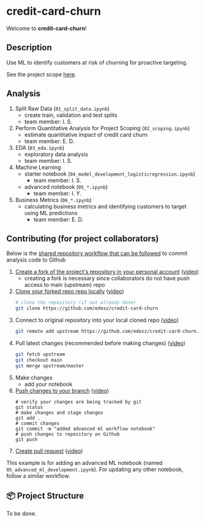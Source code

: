 # credit-card-churn

Welcome to **credit-card-churn**!

## Description

Use ML to identify customers at risk of churning for proactive targeting.

See the project scope [here](https://github.com/edesz/credit-card-churn/blob/main/references/01_proposal.md).

## Analysis

1. Split Raw Data (`01_split_data.ipynb`)
   - create train, validation and test splits
   - team member: I. S.
2. Perform Quantitative Analysis for Project Scoping (`02_scoping.ipynb`)
   - estimate quantitative impact of credit card churn
   - team member: E. D.
3. EDA (`03_eda.ipynb`)
   - exploratory data analysis
   - team member: I. S.
4. Machine Learning
   - starter notebook (`04_model_development_logisticregression.ipynb`)
     - team member: I. S.
   - advanced notebook (`05_*.ipynb`)
     - team member: I. Y.
5. Business Metrics (`06_*.ipynb`)
   - calculating business metrics and identifying customers to target using ML predictions
     - team member: E. D.

## Contributing (for project collaborators)

Below is the [shared repository workflow that can be followed](https://uoftcoders.github.io/studyGroup/lessons/git/collaboration/lesson/) to commit analysis code to Github

1. [Create a fork of the project's repository in your personal account](https://docs.github.com/en/pull-requests/collaborating-with-pull-requests/working-with-forks/fork-a-repo#forking-a-repository) ([video](https://youtu.be/a_FLqX3vGR4?si=VRZRA6w4F4SLRMev&t=189))
   - creating a fork is necessary since collaborators do not have push access to main (upstream) repo
2. [Clone your forked repo repo locally](https://docs.github.com/en/get-started/exploring-projects-on-github/contributing-to-a-project#making-a-pull-request) ([video](https://youtu.be/a_FLqX3vGR4?si=3Xanq8QLjp4khNfN&t=243))
   ```bash
   # clone the repository (if not already done)
   git clone https://github.com/edesz/credit-card-churn
   ```
3. Connect to original repository into your local cloned repo ([video](https://youtu.be/a_FLqX3vGR4?si=Wy59AZvvOGe6UpU1&t=272))
   ```bash
   git remote add upstream https://github.com/edesz/credit-card-churn.git
   ```
4. Pull latest changes (recommended before making changes) ([video](https://youtu.be/a_FLqX3vGR4?si=AtzQaRX_p1wyjayE&t=372))
   ```bash
   git fetch upstream
   git checkout main
   git merge upstream/master
   ```
5. Make changes
   - add your notebook
6. [Push changes to your branch](https://docs.github.com/en/get-started/exploring-projects-on-github/contributing-to-a-project#making-and-pushing-changes) ([video](https://youtu.be/a_FLqX3vGR4?si=5MG4CdrBxEDmoNF5&t=478))
   ```
   # verify your changes are being tracked by git
   git status
   # make changes and stage changes
   git add .
   # commit changes
   git commit -m "added advanced ml workflow notebook"
   # push changes to repository on Github
   git push
   ```
7. [Create pull request](https://docs.github.com/en/get-started/exploring-projects-on-github/contributing-to-a-project#making-a-pull-request) ([video](https://youtu.be/a_FLqX3vGR4?si=SuRP9MSCJbBTMu5J&t=492))

This example is for adding an advanced ML notebook (named `05_advanced_ml_development.ipynb`). For updating any other notebook, follow a similar workflow.

## 📦 Project Structure

To be done.
